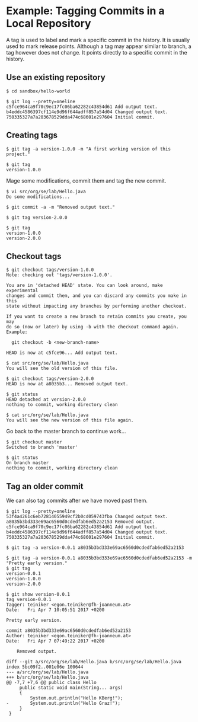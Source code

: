 Example: Tagging Commits in a Local Repository
===============================================================================


A tag is used to label and mark a specific commit in the history.
It is usually used to mark release points.
Although a tag may appear similar to branch, a tag however does not change.
It points directly to a specific commit in the history.

Use an existing repository
---------------------------

```
$ cd sandbox/hello-world

$ git log --pretty=oneline
c5fce964ca9f70c9ec17fc06ba62282c43854d61 Add output text.
b4eddc4586397cf114e9d96f644adff857a54d04 Changed output text.
750335327a7a203678529dda474c68601e297604 Initial commit.
```


Creating tags
--------------

```
$ git tag -a version-1.0.0 -m "A first working version of this project."
```

```
$ git tag
version-1.0.0
```

Mage some modifications, commit them and tag the new commit.

``` 
$ vi src/org/se/lab/Hello.java 
Do some modifications...

$ git commit -a -m "Removed output text."

$ git tag version-2.0.0
```

```
$ git tag
version-1.0.0
version-2.0.0
```

Checkout tags
--------------

```
$ git checkout tags/version-1.0.0
Note: checking out 'tags/version-1.0.0'.

You are in 'detached HEAD' state. You can look around, make experimental
changes and commit them, and you can discard any commits you make in this
state without impacting any branches by performing another checkout.

If you want to create a new branch to retain commits you create, you may
do so (now or later) by using -b with the checkout command again. Example:

  git checkout -b <new-branch-name>

HEAD is now at c5fce96... Add output text.
```

```
$ cat src/org/se/lab/Hello.java 
You will see the old version of this file.
```

```
$ git checkout tags/version-2.0.0
HEAD is now at a8035b3... Removed output text.	
```

```
$ git status
HEAD detached at version-2.0.0
nothing to commit, working directory clean
```

```
$ cat src/org/se/lab/Hello.java 
You will see the new version of this file again.
```

Go back to the master branch to continue work...

```
$ git checkout master
Switched to branch 'master'

$ git status
On branch master
nothing to commit, working directory clean
```

Tag an older commit
-------------------
We can also tag commits after we have moved past them.

```
$ git log --pretty=oneline
53f4a4261c6eb72814055949cf2b0cd059743fba Changed output text.
a8035b3bd333e69ac6560d0cdedfab6ed52a2153 Removed output.
c5fce964ca9f70c9ec17fc06ba62282c43854d61 Add output text.
b4eddc4586397cf114e9d96f644adff857a54d04 Changed output text.
750335327a7a203678529dda474c68601e297604 Initial commit.
```

```
$ git tag -a version-0.0.1 a8035b3bd333e69ac6560d0cdedfab6ed52a2153
```

```
$ git tag -a version-0.0.1 a8035b3bd333e69ac6560d0cdedfab6ed52a2153 -m "Pretty early version."
$ git tag
version-0.0.1
version-1.0.0
version-2.0.0
```

```
$ git show version-0.0.1
tag version-0.0.1
Tagger: teiniker <egon.teiniker@fh-joanneum.at>
Date:   Fri Apr 7 10:05:51 2017 +0200

Pretty early version.

commit a8035b3bd333e69ac6560d0cdedfab6ed52a2153
Author: teiniker <egon.teiniker@fh-joanneum.at>
Date:   Fri Apr 7 07:49:22 2017 +0200

    Removed output.

diff --git a/src/org/se/lab/Hello.java b/src/org/se/lab/Hello.java
index 5bc09f2..001e06e 100644
--- a/src/org/se/lab/Hello.java
+++ b/src/org/se/lab/Hello.java
@@ -7,7 +7,6 @@ public class Hello
     public static void main(String... args)
     {
         System.out.println("Hello KBerg!");
-        System.out.println("Hello Graz!");
     }
 }
```
 